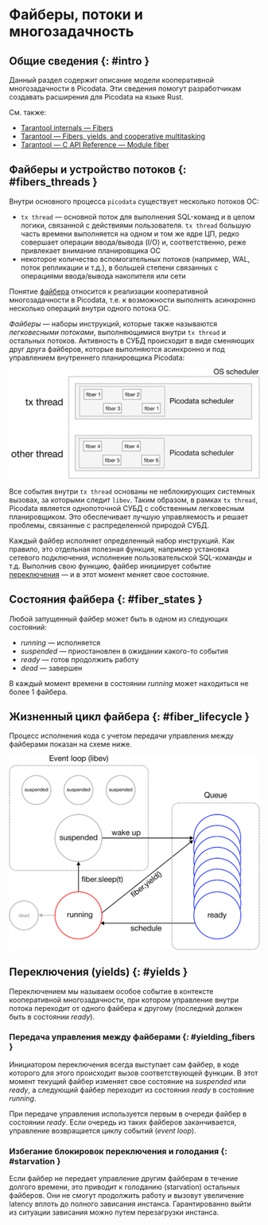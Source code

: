 # Файберы, потоки и многозадачность

## Общие сведения {: #intro }

Данный раздел содержит описание модели кооперативной многозадачности в
Picodata. Эти сведения помогут разработчикам создавать расширения для
Picodata на языке Rust.

См. также:

- [Tarantool internals — Fibers](https://www.tarantool.io/en/dev/core/fiber/)
- [Tarantool — Fibers, yields, and cooperative multitasking](https://www.tarantool.io/en/doc/latest/concepts/coop_multitasking/)
- [Tarantool — C API Reference — Module fiber ](https://www.tarantool.io/en/doc/latest/dev_guide/reference_capi/fiber/)

## Файберы и устройство потоков {: #fibers_threads }

Внутри основного процесса `picodata` существует несколько потоков ОС:

- `tx thread` — основной поток для выполнения SQL-команд и в целом логики,
  связанной с действиями пользователя. `tx thread` большую часть времени
  выполняется на одном и том же ядре ЦП, редко совершает операции
  ввода/вывода (I/O) и, соответственно, реже привлекает внимание
  планировщика ОС
- некоторое количество вспомогательных потоков (например, WAL, поток
  репликации и т.д.), в большей степени связанных с операциями
  ввода/вывода накопителя или сети

<!--
Потоки ОС, содержащие в себе планировщик (реализация event loop с помощью
библиотеки `libev`), на языке разработчиков называются кордами (cord).
-->

Понятие [файбера][fiber] относится к реализации кооперативной
многозадачности в Picodata, т.е. к возможности выполнять асинхронно
несколько операций внутри одного потока ОС.

_Файберы_ — наборы инструкций, которые также называются _легковесными
потоками_, выполняющимися внутри `tx thread` и остальных потоков.
Активность в СУБД происходит в виде сменяющих друг друга файберов,
которые выполняются асинхронно и под управлением внутреннего
планировщика Picodata:

![Schedulers](../images/schedulers.svg)

Все события внутри `tx thread` основаны не неблокирующих системных
вызовах, за которыми следит `libev`. Таким образом, в рамках `tx
thread`, Picodata является однопоточной СУБД с собственным легковесным
планировщиком. Это обеспечивает лучшую управляемость и решает проблемы,
связанные с распределенной природой СУБД.

Каждый файбер исполняет определенный набор инструкций. Как правило, это
отдельная полезная функция, например установка сетевого подключения,
исполнение пользовательской SQL-команды и т.д. Выполнив свою функцию,
файбер инициирует событие [переключения](#yields) — и в этот момент
меняет свое состояние.

[fiber]: ../overview/glossary.md#fiber

## Состояния файбера {: #fiber_states }

Любой запущенный файбер может быть в одном из следующих состояний:

- _running_ — исполняется
- _suspended_  — приостановлен в ожидании какого-то события
- _ready_ — готов продолжить работу
- _dead_ — завершен

В каждый момент времени в состоянии _running_ может находиться не более 1 файбера.

## Жизненный цикл файбера {: #fiber_lifecycle }

Процесс исполнения кода с учетом передачи управления между файберами
показан на схеме ниже.

![Fibers](../images/fibers.svg)

## Переключения (yields) {: #yields }

Переключением мы называем особое событие в контексте кооперативной
многозадачности, при котором управление внутри потока переходит от
одного файбера к другому (последний должен быть в состоянии _ready_).

### Передача управления между файберами {: #yielding_fibers }

Инициатором переключения всегда выступает сам файбер, в коде которого
для этого происходит вызов соответствующей функции. В этот момент
текущий файбер изменяет свое состояние на _suspended_ или _ready_, а
следующий файбер переходит из состояния _ready_ в состояние _running_.

При передаче управления используется первым в очереди файбер в состоянии
_ready_. Если очередь из таких файберов заканчивается, управление
возвращается циклу событий (_event loop_).

### Избегание блокировок переключения и голодания {: #starvation }

Если файбер не передает управление другим файберам в течение долгого
времени, это приводит к голоданию (starvation) остальных файберов. Они
не смогут продолжить работу и вызовут увеличение latency вплоть до
полного зависания инстанса. Гарантированно выйти из ситуации зависания
можно путем перезагрузки инстанса.
